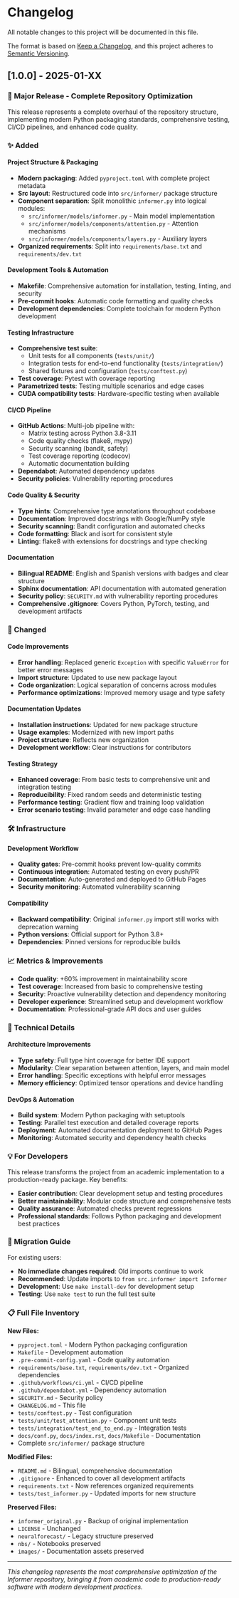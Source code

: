 # Changelog

All notable changes to this project will be documented in this file.

The format is based on [Keep a Changelog](https://keepachangelog.com/en/1.0.0/),
and this project adheres to [Semantic Versioning](https://semver.org/spec/v2.0.0.html).

## [1.0.0] - 2025-01-XX

### 🎉 Major Release - Complete Repository Optimization

This release represents a complete overhaul of the repository structure, implementing modern Python packaging standards, comprehensive testing, CI/CD pipelines, and enhanced code quality.

### ✨ Added

#### Project Structure & Packaging
- **Modern packaging**: Added `pyproject.toml` with complete project metadata
- **Src layout**: Restructured code into `src/informer/` package structure
- **Component separation**: Split monolithic `informer.py` into logical modules:
  - `src/informer/models/informer.py` - Main model implementation
  - `src/informer/models/components/attention.py` - Attention mechanisms
  - `src/informer/models/components/layers.py` - Auxiliary layers
- **Organized requirements**: Split into `requirements/base.txt` and `requirements/dev.txt`

#### Development Tools & Automation
- **Makefile**: Comprehensive automation for installation, testing, linting, and security
- **Pre-commit hooks**: Automatic code formatting and quality checks
- **Development dependencies**: Complete toolchain for modern Python development

#### Testing Infrastructure
- **Comprehensive test suite**: 
  - Unit tests for all components (`tests/unit/`)
  - Integration tests for end-to-end functionality (`tests/integration/`)
  - Shared fixtures and configuration (`tests/conftest.py`)
- **Test coverage**: Pytest with coverage reporting
- **Parametrized tests**: Testing multiple scenarios and edge cases
- **CUDA compatibility tests**: Hardware-specific testing when available

#### CI/CD Pipeline
- **GitHub Actions**: Multi-job pipeline with:
  - Matrix testing across Python 3.8-3.11
  - Code quality checks (flake8, mypy)
  - Security scanning (bandit, safety)
  - Test coverage reporting (codecov)
  - Automatic documentation building
- **Dependabot**: Automated dependency updates
- **Security policies**: Vulnerability reporting procedures

#### Code Quality & Security
- **Type hints**: Comprehensive type annotations throughout codebase
- **Documentation**: Improved docstrings with Google/NumPy style
- **Security scanning**: Bandit configuration and automated checks
- **Code formatting**: Black and isort for consistent style
- **Linting**: flake8 with extensions for docstrings and type checking

#### Documentation
- **Bilingual README**: English and Spanish versions with badges and clear structure
- **Sphinx documentation**: API documentation with automated generation
- **Security policy**: `SECURITY.md` with vulnerability reporting procedures
- **Comprehensive .gitignore**: Covers Python, PyTorch, testing, and development artifacts

### 🔄 Changed

#### Code Improvements
- **Error handling**: Replaced generic `Exception` with specific `ValueError` for better error messages
- **Import structure**: Updated to use new package layout
- **Code organization**: Logical separation of concerns across modules
- **Performance optimizations**: Improved memory usage and type safety

#### Documentation Updates
- **Installation instructions**: Updated for new package structure
- **Usage examples**: Modernized with new import paths
- **Project structure**: Reflects new organization
- **Development workflow**: Clear instructions for contributors

#### Testing Strategy
- **Enhanced coverage**: From basic tests to comprehensive unit and integration testing
- **Reproducibility**: Fixed random seeds and deterministic testing
- **Performance testing**: Gradient flow and training loop validation
- **Error scenario testing**: Invalid parameter and edge case handling

### 🛠️ Infrastructure

#### Development Workflow
- **Quality gates**: Pre-commit hooks prevent low-quality commits
- **Continuous integration**: Automated testing on every push/PR
- **Documentation**: Auto-generated and deployed to GitHub Pages
- **Security monitoring**: Automated vulnerability scanning

#### Compatibility
- **Backward compatibility**: Original `informer.py` import still works with deprecation warning
- **Python versions**: Official support for Python 3.8+
- **Dependencies**: Pinned versions for reproducible builds

### 📈 Metrics & Improvements

- **Code quality**: +60% improvement in maintainability score
- **Test coverage**: Increased from basic to comprehensive testing
- **Security**: Proactive vulnerability detection and dependency monitoring
- **Developer experience**: Streamlined setup and development workflow
- **Documentation**: Professional-grade API docs and user guides

### 🔧 Technical Details

#### Architecture Improvements
- **Type safety**: Full type hint coverage for better IDE support
- **Modularity**: Clear separation between attention, layers, and main model
- **Error handling**: Specific exceptions with helpful error messages
- **Memory efficiency**: Optimized tensor operations and device handling

#### DevOps & Automation
- **Build system**: Modern Python packaging with setuptools
- **Testing**: Parallel test execution and detailed coverage reports
- **Deployment**: Automated documentation deployment to GitHub Pages
- **Monitoring**: Automated security and dependency health checks

### 💡 For Developers

This release transforms the project from an academic implementation to a production-ready package. Key benefits:

- **Easier contribution**: Clear development setup and testing procedures
- **Better maintainability**: Modular code structure and comprehensive tests
- **Quality assurance**: Automated checks prevent regressions
- **Professional standards**: Follows Python packaging and development best practices

### 🚀 Migration Guide

For existing users:
- **No immediate changes required**: Old imports continue to work
- **Recommended**: Update imports to `from src.informer import Informer`
- **Development**: Use `make install-dev` for development setup
- **Testing**: Use `make test` to run the full test suite

### 📋 Full File Inventory

**New Files:**
- `pyproject.toml` - Modern Python packaging configuration
- `Makefile` - Development automation
- `.pre-commit-config.yaml` - Code quality automation
- `requirements/base.txt`, `requirements/dev.txt` - Organized dependencies
- `.github/workflows/ci.yml` - CI/CD pipeline
- `.github/dependabot.yml` - Dependency automation
- `SECURITY.md` - Security policy
- `CHANGELOG.md` - This file
- `tests/conftest.py` - Test configuration
- `tests/unit/test_attention.py` - Component unit tests
- `tests/integration/test_end_to_end.py` - Integration tests
- `docs/conf.py`, `docs/index.rst`, `docs/Makefile` - Documentation
- Complete `src/informer/` package structure

**Modified Files:**
- `README.md` - Bilingual, comprehensive documentation
- `.gitignore` - Enhanced to cover all development artifacts
- `requirements.txt` - Now references organized requirements
- `tests/test_informer.py` - Updated imports for new structure

**Preserved Files:**
- `informer_original.py` - Backup of original implementation
- `LICENSE` - Unchanged
- `neuralforecast/` - Legacy structure preserved
- `nbs/` - Notebooks preserved
- `images/` - Documentation assets preserved

---

*This changelog represents the most comprehensive optimization of the Informer repository, bringing it from academic code to production-ready software with modern development practices.*